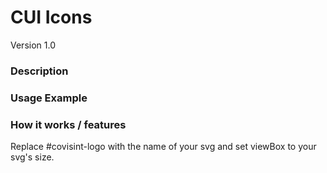 # CUI Icons
Version 1.0


### Description


### Usage Example


### How it works / features
Replace #covisint-logo with the name of your svg and set viewBox to your svg's size.

<svg class="cui-header__svg-logo" viewBox="0 0 640 124"><use xlink:href="bower_components/cui-icons/dist
